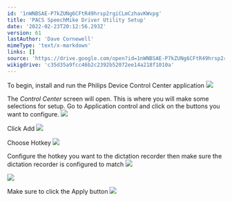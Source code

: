 ```yaml
---
id: '1nWNBSAE-P7kZUNg6CFtR49hrsp2rgiCLmCzhavKWvpg'
title: 'PACS SpeechMike Driver Utility Setup'
date: '2022-02-23T20:12:56.293Z'
version: 61
lastAuthor: 'Dave Cornewell'
mimeType: 'text/x-markdown'
links: []
source: 'https://drive.google.com/open?id=1nWNBSAE-P7kZUNg6CFtR49hrsp2rgiCLmCzhavKWvpg'
wikigdrive: 'c35d35a9fcc46b2c2392b52072ee14a218f1010a'
---
```

To begin, install and run the Philips Device Control Center application
![](../pacs-speechmike-driver-utility-setup.assets/692b0ac2c2035ef6414a0ee249a34639.png)

The *Control Center* screen will open. This is where you will make some selections for setup. Go to Application control and click on the buttons you want to configure.
![](../pacs-speechmike-driver-utility-setup.assets/3871d608be341e425930fb39f73355e6.png)



Click Add
![](../pacs-speechmike-driver-utility-setup.assets/ccb1e0017fba4c9a719ea0e49350d991.png)

Choose Hotkey
![](../pacs-speechmike-driver-utility-setup.assets/6ce2e252e17920f79369dfce065863d8.png)

Configure the hotkey you want to the dictation recorder then make sure the dictation recorder is configured to match
![](../pacs-speechmike-driver-utility-setup.assets/3c17973721b92cc825e480f31de38713.png)

![](../pacs-speechmike-driver-utility-setup.assets/aef3c26db1fa18904eed21802faaf785.png)


Make sure to click the Apply button
![](../pacs-speechmike-driver-utility-setup.assets/5e28184275ae52b6371a31acdea239c4.png)

